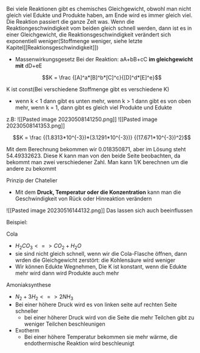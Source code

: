 Bei viele Reaktionen gibt es chemisches Gleichgewicht, obwohl man nicht gleich viel Edukte und Produkte haben, am Ende wird es immer gleich viel. Die Reaktion passiert die ganze Zeit was. Wenn die Reaktiongeschwindigkeit vom beiden gleich schnell werden, dann ist es in einer Gleichgewicht, die Reaktionsgeschwindigkeit verändert sich exponentiell weniger(Stoffmenge weniger, siehe letzte Kapitel[[Reaktionsgeschwindigkeit]])

- Massenwirkungsgesetz
Bei der Reaktion: aA+bB+cC **im gleichgewicht mit** dD+eE

$$K = \frac {[A]^a*[B]^b*[C]^c}{[D]^d*[E]^e}$$

K ist const(Bei verschiedene Stoffmenge gibt es verschiedene K)
- wenn k < 1 dann gibt es unten mehr, wenn k > 1 dann gibt es von oben mehr, wenn k = 1, dann gibt es gleich viel Produkte und Edukte

z.B: 
![[Pasted image 20230508141250.png]]
![[Pasted image 20230508141353.png]]

$$K = \frac {(1.8313*10^{-3})*(3.1291*10^{-3})} {(17.671*10^{-3})^2}$$

Mit dem Berechnung bekommen wir 0.018350871, aber im Lösung steht 54.49332623. Diese K kann man von den beide Seite beobachten, da bekommt man zwei verschiedener Zahl. Man kann 1/K berechnen um die andere zu bekommt


Prinzip der Chatelier
- Mit dem **Druck, Temperatur oder die Konzentration** kann man die Geschwindigkeit von Rück oder Hinreaktion verändern

![[Pasted image 20230516144132.png]]
Das lassen sich auch beeinflussen


Beispiel: 

Cola
- $H_2CO_3 <=> CO_2 + H_2O$
- sie sind nicht gleich schnell, wenn wir die Cola-Flasche öffnen, dann wrden die Gleichgewicht zerstört: die Kohlensäure wird weniger
- Wir können Edukte Wegnehmen, Die K ist konstant, wenn die Edukte mehr wird dann wird Produkte auch mehr

Amoniaksynthese
 - $N_2 + 3H_2 <=> 2NH_3$
 - Bei einer höhere Druck wird es von linken seite auf rechten Seite schneller
	 - bei einer höherer Druck wird von die Seite die mehr Teilchen gibt zu weniger Teilchen beschleunigen
 - Exotherm
	- Bei einer höhere Temperatur bekommen sie mehr wärme, die endothermische Reaktion wird beschleunigt